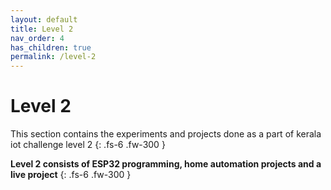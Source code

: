 ```yaml
---
layout: default
title: Level 2
nav_order: 4
has_children: true
permalink: /level-2
---
```


# **Level 2**

This section contains the experiments and projects done as a part of kerala iot challenge level 2
{: .fs-6 .fw-300 }

**Level 2 consists of ESP32 programming, home automation projects and a live project** 
{: .fs-6 .fw-300 }

